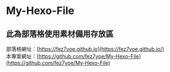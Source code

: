 # My-Hexo-File
## 此為部落格使用素材備用存放區
部落格網址：[https://fez7yoe.github.io](https://fez7yoe.github.io/)   
本專案網址：[https://github.com/fez7yoe/My-Hexo-File](https://github.com/fez7yoe/My-Hexo-File)
